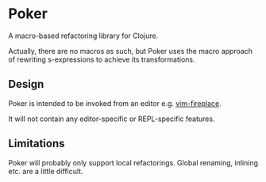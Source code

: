 Poker
=====

A macro-based refactoring library for Clojure.

Actually, there are no macros as such, but Poker uses
the macro approach of rewriting s-expressions to achieve
its transformations.

Design
------

Poker is intended to be invoked from an editor e.g.
[vim-fireplace](https://github.com/tpope/vim-fireplace).

It will not contain any editor-specific or REPL-specific
features.

Limitations
-----------

Poker will probably only support local refactorings.
Global renaming, inlining etc. are a little difficult.
